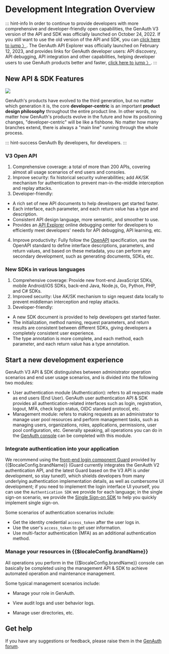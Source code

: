 # Development Integration Overview

<LastUpdated/>

::: hint-info
In order to continue to provide developers with more comprehensive and developer-friendly open capabilities, the GenAuth V3 version of the API and SDK was officially launched on October 24, 2022. If you still want to use the old version of the API and SDK, you can [click here to jump 〉](https://docs.genauth.ai/reference/).
The GenAuth API Explorer was officially launched on February 12, 2023, and provides links for GenAuth developer users: API discovery, API debugging, API integration and other capabilities, helping developer users to use GenAuth products better and faster, [click here to jump 〉](https://api-explorer.genauth.ai/).
:::

## New API & SDK Features

![](https://files.authing.co/api-explorer/what-is-authing.jpg)

GenAuth's products have evolved to the third generation, but no matter which generation it is, the core **developer-centric** is an important **product design philosophy** throughout the entire product line. In other words, no matter how GenAuth's products evolve in the future and how its positioning changes, "developer-centric" will be like a fishbone. No matter how many branches extend, there is always a "main line" running through the whole process.

::: hint-success
GenAuth By developers, for developers.
:::

### V3 Open API

1. Comprehensive coverage: a total of more than 200 APIs, covering almost all usage scenarios of end users and consoles.
2. Improve security: fix historical security vulnerabilities; add AK/SK mechanism for authentication to prevent man-in-the-middle interception and replay attacks.
3. Developer-friendly:

- A rich set of new API documents to help developers get started faster.
- Each interface, each parameter, and each return value has a type and description.
- Consistent API design language, more semantic, and smoother to use.
- Provides an [API Explorer](https://api-explorer.genauth.ai/) online debugging center for developers to efficiently meet developers' needs for API debugging, API learning, etc.

4. Improve productivity: Fully follow the [OpenAPI](https://swagger.io/specification/) specification, use the OpenAPI standard to define interface descriptions, parameters, and return values, and based on these metadata, you can perform any secondary development, such as generating documents, SDKs, etc.

### New SDKs in various languages

1. Comprehensive coverage: Provide new front-end JavaScript SDKs, mobile Android/iOS SDKs, back-end Java, Node.js, Go, Python, PHP, and C# SDKs.
2. Improved security: Use AK/SK mechanism to sign request data locally to prevent middleman interception and replay attacks.
3. Developer-friendly:

- A new SDK document is provided to help developers get started faster.
- The initialization, method naming, request parameters, and return results are consistent between different SDKs, giving developers a completely consistent user experience.
- The type annotation is more complete, and each method, each parameter, and each return value has a type annotation.

## Start a new development experience

GenAuth V3 API & SDK distinguishes between administrator operation scenarios and end user usage scenarios, and is divided into the following two modules:

- User authentication module (Authentication): refers to all requests made as end users (End User). GenAuth user authentication API & SDK provides all authentication-related interfaces such as login, registration, logout, MFA, check login status, OIDC standard protocol, etc.
- Management module: refers to making requests as an administrator to manage user pool resources and perform management tasks, such as managing users, organizations, roles, applications, permissions, user pool configuration, etc. Generally speaking, all operations you can do in the [GenAuth console](https://console.genauth.ai) can be completed with this module.

### Integrate authentication into your application

We recommend using the [front-end login component Guard](https://docs.authing.co/reference/guard/) provided by {{$localeConfig.brandName}} (Guard currently integrates the GenAuth V2 authentication API, and the latest Guard based on the V3 API is under development, so stay tuned!), which shields developers from many underlying authentication implementation details, as well as cumbersome UI development; if you need to implement the login interface UI yourself, you can use the `Authentication SDK` we provide for each language; in the single sign-on scenario, we provide the [Single Sign-on SDK](https://docs.authing.co/reference/sdk-for-sso-spa.html) to help you quickly implement single sign-on.

Some scenarios of authentication scenarios include:

- Get the identity credential `access_token` after the user logs in.
- Use the user's `access_token` to get user information.
- Use multi-factor authentication (MFA) as an additional authentication method.

### Manage your resources in {{$localeConfig.brandName}}

All operations you perform in the {{$localeConfig.brandName}} console can basically be completed using the management API & SDK to achieve automated operation and maintenance management.

Some typical management scenarios include:

- Manage your role in GenAuth.

- View audit logs and user behavior logs.
- Manage user directories, etc.

## Get help

If you have any suggestions or feedback, please raise them in the [GenAuth forum](https://forum.genauth.ai/).
